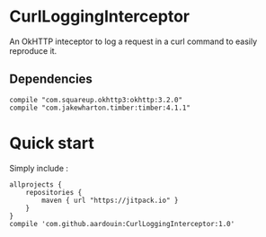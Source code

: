 # CurlLoggingInterceptor

An OkHTTP inteceptor to log a request in a curl command to easily reproduce it. 

## Dependencies
```
compile "com.squareup.okhttp3:okhttp:3.2.0"
compile "com.jakewharton.timber:timber:4.1.1"
```

# Quick start 

Simply include : 
```
allprojects {
    repositories {
        maven { url "https://jitpack.io" }
    }
}
compile 'com.github.aardouin:CurlLoggingInterceptor:1.0'
```




